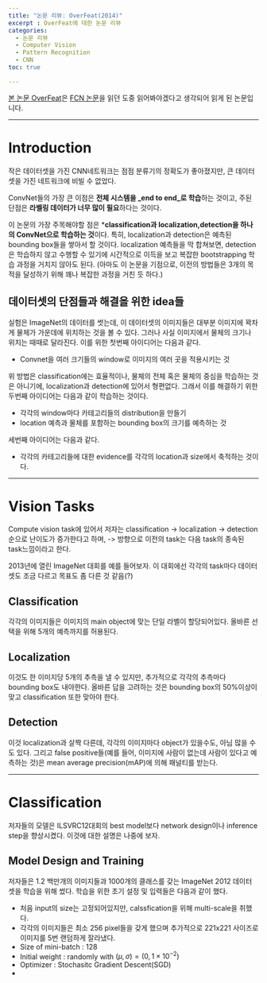 ```yaml
---
title: "논문 리뷰: OverFeat(2014)"
excerpt : OverFeat에 대한 논문 리뷰
categories:
  - 논문 리뷰
  - Computer Vision
  - Pattern Recognition
  - CNN
toc: true

---
```


[본 논문 OverFeat](https://arxiv.org/pdf/1312.6229.pdf)은 [FCN 논문](https://www.cv-foundation.org/openaccess/content_cvpr_2015/papers/Long_Fully_Convolutional_Networks_2015_CVPR_paper.pdf)을 읽던 도중 읽어봐야겠다고 생각되어 읽게 된 논문입니다.

---

# Introduction

작은 데이터셋을 가진 CNN네트워크는 점점 분류기의 정확도가 좋아졌지만, 큰 데이터셋을 가진 네트워크에 비빌 수 없었다.

ConvNet들의 가장 큰 이점은 **전체 시스템을 _end to end_로 학습**하는 것이고, 
주된 단점은 **라벨링 데이터가 너무 많이 필요**하다는 것이다.

이 논문의 가장 주목해야할 점은 ***classification과 localization,detection을 하나의 ConvNet으로 학습하는 것**이다.
특히, localization과 detection은 예측된 bounding box들을 쌓아서 할 것이다. localization 예측들을 막 합쳐보면, 
detection은 학습하지 않고 수행할 수 있기에 시간적으로 이득을 보고 복잡한 bootstrapping 학습 과정을 거치지 않아도 된다.
(아마도 이 논문을 기점으로, 이전의 방법들은 3개의 목적을 달성하기 위해 꽤나 복잡한 과정을 거친 듯 하다.)

## 데이터셋의 단점들과 해결을 위한 idea들

실험은 ImageNet의 데이터를 썻는데, 이 데이터셋의 이미지들은 대부분 이미지에 꽉차게 물체가 가운데에 위치하는 것을 볼 수 있다.
그러나 사실 이미지에서 물체의 크기나 위치는 때때로 달라진다. 이를 위한 첫번째 아이디어는 다음과 같다.

* Convnet을 여러 크기들의 window로 이미지의 여러 곳을 적용시키는 것

위 방법은 classification에는 효율적이나, 물체의 전체 혹은 물체의 중심을 학습하는 것은 아니기에, localization과 detection에 있어서 형편없다.
그래서 이를 해결하기 위한 두번째 아이디어는 다음과 같이 학습하는 것이다.

* 각각의 window마다 카테고리들의 distribution을 만들기
* location 예측과 물체를 포함하는 bounding box의 크기를 예측하는 것

세번째 아이디어는 다음과 같다.

* 각각의 카테고리들에 대한 evidence를 각각의 location과 size에서 축적하는 것이다. 

---

# Vision Tasks
Compute vision task에 있어서 저자는 classification -> localization -> detection 순으로
난이도가 증가한다고 하며, -> 방향으로 이전의 task는 다음 task의 종속된 task느낌이라고 한다. 

2013년에 열린 ImageNet 대회를 예를 들어보자. 이 대회에선 각각의 task마다 데이터셋도 조금 다르고
목표도 좀 다른 것 같음(?)

## Classification

각각의 이미지들은 이미지의 main object에 맞는 단일 라벨이 할당되어있다. 올바른 선택을 위해 5개의 예측까지를 허용된다.

## Localization

이것도 한 이미지당 5개의 추측을 낼 수 있지만, 추가적으로 각각의 추측마다 bounding box도 내야한다.
올바른 답을 고려하는 것은 bounding box의 50%이상이 맞고 classification 또한 맞아야 한다.

## Detection

이것 localization과 살짝 다른데, 각각의 이미지마다 object가 있을수도, 아님 많을 수도 있다. 
그리고 false positive들(예를 들어, 이미지에 사람이 없는데 사람이 있다고 예측하는 것)은 mean average precision(mAP)에 의해 패널티를 받는다.

---

# Classification
저자들의 모델은 ILSVRC12대회의 best model보다 network design이나 inference step을 향상시켰다.
이것에 대한 설명은 나중에 보자.

## Model Design and Training

저자들은 1.2 백만개의 이미지들과 1000개의 클래스를 갖는 ImageNet 2012 데이터 셋을 학습을 위해 썼다.
학습을 위한 초기 설정 및 입력들은 다음과 같이 했다.

* 처음 input의 size는 고정되어있지만, calssfication을 위해 multi-scale을 취했다.
* 각각의 이미지들은 최소 256 pixel들을 갖게 했으며 추가적으로 221x221 사이즈로 이미지를 5번 랜덤하게 잘라냈다.
* Size of mini-batch : 128
* Initial weight : randomly with $(\mu,\sigma)=(0,1\times10^{-2})$
* Optimizer : Stochasitc Gradient Descent(SGD)
* 